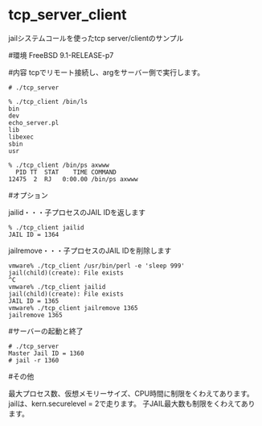 tcp_server_client
=================

jailシステムコールを使ったtcp server/clientのサンプル

#環境
FreeBSD 9.1-RELEASE-p7

#内容
tcpでリモート接続し、argをサーバー側で実行します。

```サーバー側
# ./tcp_server
```

```クライアント側
% ./tcp_client /bin/ls
bin
dev
echo_server.pl
lib
libexec
sbin
usr

% ./tcp_client /bin/ps axwww
  PID TT  STAT    TIME COMMAND
12475  2  RJ   0:00.00 /bin/ps axwww
```

#オプション

jailid・・・子プロセスのJAIL IDを返します

```jailid
% ./tcp_client jailid
JAIL ID = 1364
```

jailremove・・・子プロセスのJAIL IDを削除します

```jailremove
vmware% ./tcp_client /usr/bin/perl -e 'sleep 999'
jail(child)(create): File exists
^C
vmware% ./tcp_client jailid
jail(child)(create): File exists
JAIL ID = 1365
vmware% ./tcp_client jailremove 1365
jailremove 1365
```

#サーバーの起動と終了

```
# ./tcp_server
Master Jail ID = 1360
# jail -r 1360
```

#その他

最大プロセス数、仮想メモリーサイズ、CPU時間に制限をくわえてあります。  
jailは、kern.securelevel = 2で走ります。
子JAIL最大数も制限をくわえてあります。
